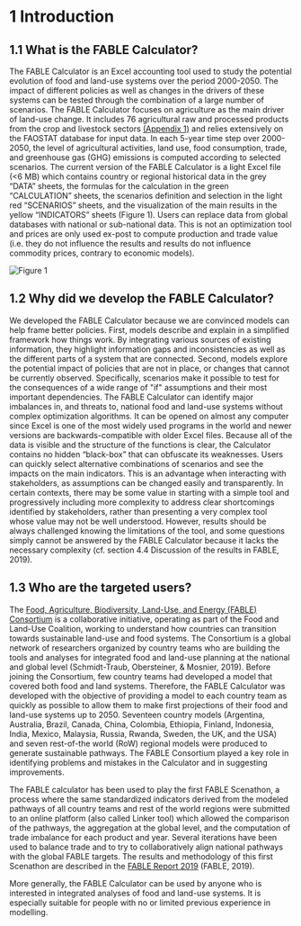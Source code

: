 # 1 Introduction

## 1.1 What is the FABLE Calculator?

The FABLE Calculator is an Excel accounting tool used to study the potential evolution of food and land-use systems over the period 2000-2050. The impact of different policies as well as changes in the drivers of these systems can be tested through the combination of a large number of scenarios. The FABLE Calculator focuses on agriculture as the main driver of land-use change. It includes 76 agricultural raw and processed products from the crop and livestock sectors [(Appendix 1)](https://github.com/FableCalculator/DocumentationWiki/wiki/7_1-Appendix-1) and relies extensively on the FAOSTAT database for input data. In each 5-year time step over 2000-2050, the level of agricultural activities, land use, food consumption, trade, and greenhouse gas (GHG) emissions is computed according to selected scenarios. The current version of the FABLE Calculator is a light Excel file (<6 MB) which contains country or regional historical data in the grey “DATA” sheets, the formulas for the calculation in the green “CALCULATION” sheets, the scenarios definition and selection in the light red “SCENARIOS” sheets, and the visualization of the main results in the yellow “INDICATORS” sheets (Figure 1). Users can replace data from global databases with national or sub-national data. This is not an optimization tool and prices are only used ex-post to compute production and trade value (i.e. they do not influence the results and results do not influence commodity prices, contrary to economic models).

![Figure 1](https://user-images.githubusercontent.com/68918893/88781313-87ab5280-d18c-11ea-86fc-641c5053fc4f.png)

## 1.2 Why did we develop the FABLE Calculator?

We developed the FABLE Calculator because we are convinced models can help frame better policies. First, models describe and explain in a simplified framework how things work. By integrating various sources of existing information, they highlight information gaps and inconsistencies as well as the different parts of a system that are connected. Second, models explore the potential impact of policies that are not in place, or changes that cannot be currently observed. Specifically, scenarios make it possible to test for the consequences of a wide range of "if" assumptions and their most important dependencies.
The FABLE Calculator can identify major imbalances in, and threats to, national food and land-use systems without complex optimization algorithms. It can be opened on almost any computer since Excel is one of the most widely used programs in the world and newer versions are backwards-compatible with older Excel files. Because all of the data is visible and the structure of the functions is clear, the Calculator contains no hidden “black-box” that can obfuscate its weaknesses. Users can quickly select alternative combinations of scenarios and see the impacts on the main indicators. This is an advantage when interacting with stakeholders, as assumptions can be changed easily and transparently. In certain contexts, there may be some value in starting with a simple tool and progressively including more complexity to address clear shortcomings identified by stakeholders, rather than presenting a very complex tool whose value may not be well understood. However, results should be always challenged knowing the limitations of the tool, and some questions simply cannot be answered by the FABLE Calculator because it lacks the necessary complexity (cf. section 4.4 Discussion of the results in FABLE, 2019).

## 1.3 Who are the targeted users?

The [Food, Agriculture, Biodiversity, Land-Use, and Energy (FABLE) Consortium](https://www.foodandlandusecoalition.org/fable/) is a collaborative initiative, operating as part of the Food and Land-Use Coalition, working to understand how countries can transition towards sustainable land-use and food systems. The Consortium is a global network of researchers organized by country teams who are building the tools and analyses for integrated food and land-use planning at the national and global level (Schmidt-Traub, Obersteiner, & Mosnier, 2019). Before joining the Consortium, few country teams had developed a model that covered both food and land systems. Therefore, the FABLE Calculator was developed with the objective of providing a model to each country team as quickly as possible to allow them to make first projections of their food and land-use systems up to 2050. Seventeen country models (Argentina, Australia, Brazil, Canada, China, Colombia, Ethiopia, Finland, Indonesia, India, Mexico, Malaysia, Russia, Rwanda, Sweden, the UK, and the USA) and seven rest-of-the world (RoW) regional models were produced to generate sustainable pathways. The FABLE Consortium played a key role in identifying problems and mistakes in the Calculator and in suggesting improvements.

The FABLE calculator has been used to play the first FABLE Scenathon, a process where the same standardized indicators derived from the modeled pathways of all country teams and rest of the world regions were submitted to an online platform (also called Linker tool) which allowed the comparison of the pathways, the aggregation at the global level, and the computation of trade imbalance for each product and year. Several iterations have been used to balance trade and to try to collaboratively align national pathways with the global FABLE targets. The results and methodology of this first Scenathon are described in the [FABLE Report 2019](https://www.foodandlandusecoalition.org/wp-content/uploads/2019/09/2019FABLEReport_Full_LowResolution.pdf) (FABLE, 2019).


More generally, the FABLE Calculator can be used by anyone who is interested in integrated analyses of food and land-use systems. It is especially suitable for people with no or limited previous experience in modelling.

